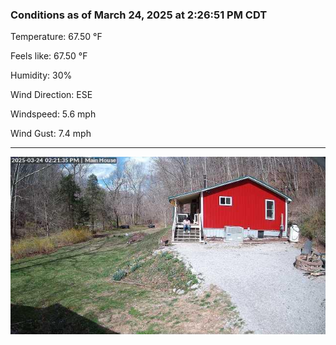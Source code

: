 ### Conditions as of March 24, 2025 at 2:26:51 PM CDT 

Temperature: 67.50 &deg;F

Feels like: 67.50 &deg;F

Humidity: 30%

Wind Direction: ESE

Windspeed: 5.6 mph

Wind Gust: 7.4 mph

---

<img src="./images/latest.jpeg"/>


